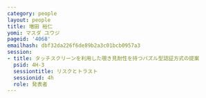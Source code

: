 ```yaml
---
category: people
layout: people
title: 増田 裕仁
yomi: マスダ ユウジ
pageid: '4068'
emailhash: dbf32da226f6de89b2a3c01bcb0957a3
session:
- title: タッチスクリーンを利用した覗き見耐性を持つパズル型認証方式の提案
  psid: 4H-3
  sessiontitle: リスクとトラスト
  sessionid: 4h
  role: 発表者
---
```

